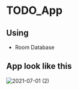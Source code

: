 # TODO_App

## Using
 - Room Database

## App look like this

![2021-07-01 (2)](https://user-images.githubusercontent.com/70357675/124036084-47e58e80-da1f-11eb-9939-e56b3bc4a971.png)
